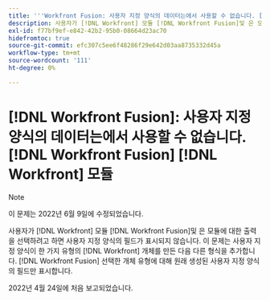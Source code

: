 ```yaml
---
title: '''Workfront Fusion: 사용자 지정 양식의 데이터는에서 사용할 수 없습니다. [!UICONTROL Workfront Fusion Workfront] 모듈'
description: 사용자가 [!DNL Workfront] 모듈 [!DNL Workfront Fusion]및 은 모듈에 대한 출력을 선택하려고 하면 사용자 지정 양식의 필드가 표시되지 않습니다.
exl-id: f77bf9ef-e842-42b2-95b0-08664d23ac70
hidefromtoc: true
source-git-commit: efc307c5ee6f48286f29e642d03aa8735332d45a
workflow-type: tm+mt
source-wordcount: '111'
ht-degree: 0%

---
```


# [!DNL Workfront Fusion]: 사용자 지정 양식의 데이터는에서 사용할 수 없습니다. [!DNL Workfront Fusion] [!DNL Workfront] 모듈

>[!NOTE]
>
>이 문제는 2022년 6월 9일에 수정되었습니다.

사용자가 [!DNL Workfront] 모듈 [!DNL Workfront Fusion]및 은 모듈에 대한 출력을 선택하려고 하면 사용자 지정 양식의 필드가 표시되지 않습니다. 이 문제는 사용자 지정 양식이 한 가지 유형의 [!DNL Workfront] 개체를 만든 다음 다른 형식을 추가합니다. [!DNL Workfront Fusion] 선택한 개체 유형에 대해 원래 생성된 사용자 지정 양식의 필드만 표시합니다.

2022년 4월 24일에 처음 보고되었습니다.
